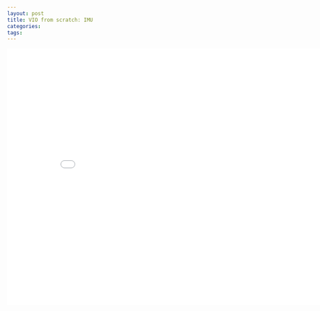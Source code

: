 ```yaml
---
layout: post
title: VIO from scratch: IMU
categories:
tags:
---
```


<center><embed src="/pdfs/posts/VIO from scratch 2-2, 2-3.pdf" width="850" height="600"></center>
